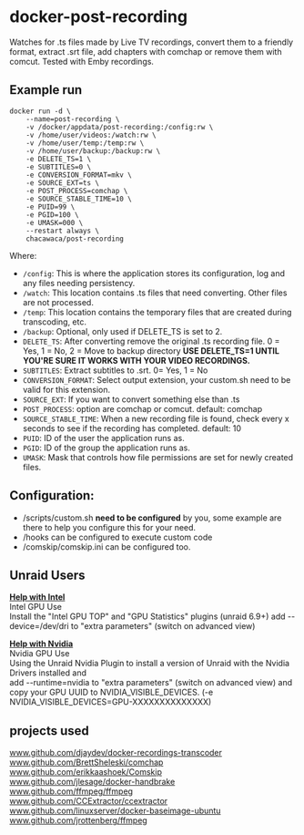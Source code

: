 # docker-post-recording

Watches for .ts files made by Live TV recordings, convert them to a friendly format, extract .srt file, add chapters with comchap or remove them with comcut.
Tested with Emby recordings.

## Example run

```shell
docker run -d \
	--name=post-recording \
	-v /docker/appdata/post-recording:/config:rw \
	-v /home/user/videos:/watch:rw \
	-v /home/user/temp:/temp:rw \
	-v /home/user/backup:/backup:rw \
	-e DELETE_TS=1 \
	-e SUBTITLES=0 \
	-e CONVERSION_FORMAT=mkv \
	-e SOURCE_EXT=ts \
	-e POST_PROCESS=comchap \
	-e SOURCE_STABLE_TIME=10 \
	-e PUID=99 \
	-e PGID=100 \
	-e UMASK=000 \
	--restart always \
	chacawaca/post-recording
```

Where:

- `/config`: This is where the application stores its configuration, log and any files needing persistency. 
- `/watch`: This location contains .ts files that need converting. Other files are not processed.  
- `/temp`: This location contains the temporary files that are created during transcoding, etc.
- `/backup`: Optional, only used if DELETE_TS is set to 2.
- `DELETE_TS`: After converting remove the original .ts recording file. 0 = Yes, 1 = No, 2 = Move to backup directory **USE DELETE_TS=1 UNTIL YOU'RE SURE IT WORKS WITH YOUR VIDEO RECORDINGS.**
- `SUBTITLES`: Extract subtitles to .srt. 0= Yes, 1 = No
- `CONVERSION_FORMAT`: Select output extension, your custom.sh need to be valid for this extension.
- `SOURCE_EXT`: If you want to convert something else than .ts
- `POST_PROCESS`: option are comchap or comcut. default: comchap
- `SOURCE_STABLE_TIME`: When a new recording file is found, check every x seconds to see if the recording has completed. default: 10
- `PUID`: ID of the user the application runs as.
- `PGID`: ID of the group the application runs as.
- `UMASK`: Mask that controls how file permissions are set for newly created files.

## Configuration: 

- /scripts/custom.sh **need to be configured** by you, some example are there to help you configure this for your need.
- /hooks can be configured to execute custom code
- /comskip/comskip.ini can be configured too.

## Unraid Users

**[Help with Intel](https://forums.unraid.net/topic/77943-guide-plex-hardware-acceleration-using-intel-quick-sync/)**  
Intel GPU Use  
Install the "Intel GPU TOP" and "GPU Statistics" plugins (unraid 6.9+)
add --device=/dev/dri to "extra parameters" (switch on advanced view)  

**[Help with Nvidia](https://forums.unraid.net/topic/77813-plugin-linuxserverio-unraid-nvidia/)**  
Nvidia GPU Use  
Using the Unraid Nvidia Plugin to install a version of Unraid with the Nvidia Drivers installed and  
add --runtime=nvidia to "extra parameters" (switch on advanced view) and  
copy your GPU UUID to NVIDIA_VISIBLE_DEVICES.  (-e NVIDIA_VISIBLE_DEVICES=GPU-XXXXXXXXXXXXXX)

## projects used

www.github.com/djaydev/docker-recordings-transcoder  
www.github.com/BrettSheleski/comchap  
www.github.com/erikkaashoek/Comskip  
www.github.com/jlesage/docker-handbrake  
www.github.com/ffmpeg/ffmpeg  
www.github.com/CCExtractor/ccextractor  
www.github.com/linuxserver/docker-baseimage-ubuntu  
www.github.com/jrottenberg/ffmpeg
